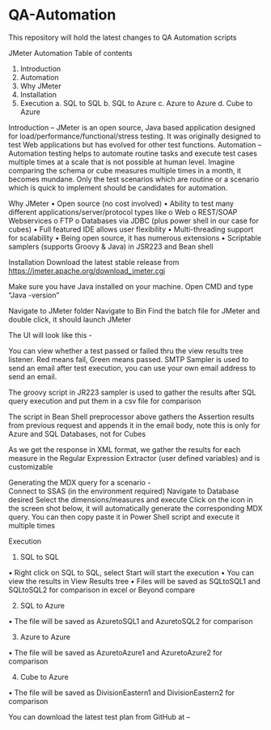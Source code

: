 # QA-Automation
This repository will hold the latest changes to QA Automation scripts

JMeter Automation
Table of contents
1.	Introduction
2.	Automation
3.	Why JMeter
4.	Installation
5.	Execution
a.	SQL to SQL
b.	SQL to Azure
c.	Azure to Azure
d.	Cube to Azure

Introduction – JMeter is an open source, Java based application designed for load/performance/functional/stress testing. It was originally designed to test Web applications but has evolved for other test functions.
Automation – Automation testing helps to automate routine tasks and execute test cases multiple times at a scale that is not possible at human level. Imagine comparing the schema or cube measures multiple times in a month, it becomes mundane.
Only the test scenarios which are routine or a scenario which is quick to implement should be candidates for automation.

Why JMeter 
•	Open source (no cost involved)
•	Ability to test many different applications/server/protocol types like
o	Web
o	REST/SOAP Webservices
o	FTP
o	Databases via JDBC (plus power shell in our case for cubes)
•	Full featured IDE allows user flexibility 
•	Multi-threading support for scalability
•	Being open source, it has numerous extensions
•	Scriptable samplers (supports Groovy & Java) in JSR223 and Bean shell

Installation
Download the latest stable release from https://jmeter.apache.org/download_jmeter.cgi
 

Make sure you have Java installed on your machine. Open CMD and type “Java -version”
 

Navigate to JMeter folder
Navigate to Bin
Find the batch file for JMeter and double click, it should launch JMeter
 
The UI will look like this - 
 






 

You can view whether a test passed or failed thru the view results tree listener. Red means fail, Green means passed. SMTP Sampler is used to send an email after test execution, you can use your own email address to send an email.

 

The groovy script in JR223 sampler is used to gather the results after SQL query execution and put them in a csv file for comparison
 
The script in Bean Shell preprocessor above gathers the Assertion results from previous request and appends it in the email body, note this is only for Azure and SQL Databases, not for Cubes





As we get the response in XML format, we gather the results for each measure in the Regular Expression Extractor (user defined variables) and is customizable

 




 

Generating the MDX query for a scenario -  
Connect to SSAS (in the environment required)
Navigate to Database desired
Select the dimensions/measures and execute
Click on the icon in the screen shot below, it will automatically generate the corresponding MDX query. You can then copy paste it in Power Shell script and execute it multiple times

 



 




 







Execution
1.	SQL to SQL
 

•	Right click on SQL to SQL, select Start will start the execution
•	You can view the results in View Results tree
•	Files will be saved as SQLtoSQL1 and SQLtoSQL2 for comparison in excel or Beyond compare










2.	SQL to Azure
 

•	The file will be saved as AzuretoSQL1 and AzuretoSQL2 for comparison


3.	Azure to Azure
 

•	The file will be saved as AzuretoAzure1 and AzuretoAzure2 for comparison







4.	Cube to Azure
 

•	The file will be saved as DivisionEastern1 and DivisionEastern2 for comparison

You can download the latest test plan from GitHub at – 



